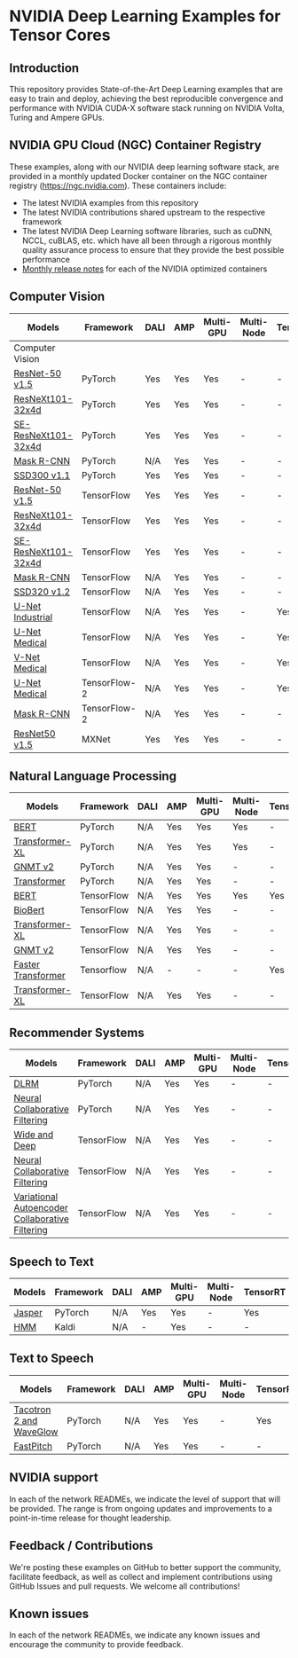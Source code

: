 # NVIDIA Deep Learning Examples for Tensor Cores

## Introduction
This repository provides State-of-the-Art Deep Learning examples that are easy to train and deploy, achieving the best reproducible convergence and performance with NVIDIA CUDA-X software stack running on NVIDIA Volta, Turing and Ampere GPUs.

## NVIDIA GPU Cloud (NGC) Container Registry
These examples, along with our NVIDIA deep learning software stack, are provided in a monthly updated Docker container on the NGC container registry (https://ngc.nvidia.com). These containers include:  

- The latest NVIDIA examples from this repository
- The latest NVIDIA contributions shared upstream to the respective framework
- The latest NVIDIA Deep Learning software libraries, such as cuDNN, NCCL, cuBLAS, etc. which have all been through a rigorous monthly quality assurance process to ensure that they provide the best possible performance
- [Monthly release notes](https://docs.nvidia.com/deeplearning/dgx/index.html#nvidia-optimized-frameworks-release-notes) for each of the NVIDIA optimized containers


## Computer Vision
| Models  | Framework | DALI | AMP | Multi-GPU | Multi-Node  | TensorRT  | ONNX  | Triton | TF-TRT | Notebook |
| ------------- | ------------- | ------------- | ------------- | ------------- | ------------- |------------- |------------- |------------- |------------- |------------- |
| Computer Vision |
| [ResNet-50 v1.5](https://github.com/NVIDIA/DeepLearningExamples/tree/master/PyTorch/Classification/ConvNets/resnet50v1.5)  |PyTorch  | Yes  | Yes  | Yes  | -  | -  | -  | -  | -  | - |
| [ResNeXt101-32x4d](https://github.com/NVIDIA/DeepLearningExamples/tree/master/PyTorch/Classification/ConvNets/resnext101-32x4d)  |PyTorch  | Yes  | Yes  | Yes  | -  | -  |   -  | -  | -  | - |
| [SE-ResNeXt101-32x4d](https://github.com/NVIDIA/DeepLearningExamples/tree/master/PyTorch/Classification/ConvNets/se-resnext101-32x4d)  |PyTorch  | Yes  | Yes  | Yes  | -  | -  | -  | -  | -  | - |
| [Mask R-CNN](https://github.com/NVIDIA/DeepLearningExamples/tree/master/PyTorch/Segmentation/MaskRCNN) |PyTorch  | N/A  | Yes  | Yes  | -  | -  |   -  | -  | -  | [Yes](https://github.com/NVIDIA/DeepLearningExamples/blob/master/PyTorch/Segmentation/MaskRCNN/pytorch/notebooks/pytorch_MaskRCNN_pyt_train_and_inference.ipynb) |
| [SSD300 v1.1](https://github.com/NVIDIA/DeepLearningExamples/tree/master/PyTorch/Detection/SSD) |PyTorch  | Yes  | Yes  | Yes  | -  | -  |   -  | -  | -  | [Yes](https://github.com/NVIDIA/DeepLearningExamples/blob/master/PyTorch/Detection/SSD/examples/inference.ipynb) |
| [ResNet-50 v1.5](https://github.com/NVIDIA/DeepLearningExamples/tree/master/TensorFlow/Classification/ConvNets/resnet50v1.5) |TensorFlow  | Yes  | Yes  | Yes  | -  | -  | -  | -  | -  | - |
| [ResNeXt101-32x4d](https://github.com/NVIDIA/DeepLearningExamples/tree/master/TensorFlow/Classification/ConvNets/resnext101-32x4d)  |TensorFlow  | Yes  | Yes  | Yes  | -  | -  |   -  | -  | -  | - |
| [SE-ResNeXt101-32x4d](https://github.com/NVIDIA/DeepLearningExamples/tree/master/TEnsorFlow/Classification/ConvNets/se-resnext101-32x4d)  |TensorFlow  | Yes  | Yes  | Yes  | -  | -  | -  | -  | -  | - |
| [Mask R-CNN](https://github.com/NVIDIA/DeepLearningExamples/tree/master/TensorFlow2/Segmentation/MaskRCNN) |TensorFlow  | N/A  | Yes  | Yes  | -  | -  |   -  | -  | -  | - |
| [SSD320 v1.2](https://github.com/NVIDIA/DeepLearningExamples/tree/master/TensorFlow/Detection/SSD) | TensorFlow  | N/A  | Yes  | Yes  | -  | -  | -  | -  | -  | [Yes](https://github.com/NVIDIA/DeepLearningExamples/blob/master/TensorFlow/Detection/SSD/models/research/object_detection/object_detection_tutorial.ipynb) |
| [U-Net Industrial](https://github.com/NVIDIA/DeepLearningExamples/tree/master/TensorFlow/Segmentation/UNet_Industrial) |TensorFlow  | N/A  | Yes  | Yes  | -  | Yes  |   -  | -  | Yes  | [Yes](https://github.com/NVIDIA/DeepLearningExamples/tree/master/TensorFlow/Segmentation/UNet_Industrial/notebooks) |
| [U-Net Medical](https://github.com/NVIDIA/DeepLearningExamples/tree/master/TensorFlow/Segmentation/UNet_Medical) | TensorFlow  | N/A  | Yes  | Yes  | -  |  Yes  |-  |   -  | Yes  | - |
| [V-Net Medical](https://github.com/NVIDIA/DeepLearningExamples/tree/master/TensorFlow/Segmentation/VNet) | TensorFlow  | N/A  | Yes  | Yes  | -  |  Yes  | Yes |   -  | Yes  | - |
| [U-Net Medical](https://github.com/NVIDIA/DeepLearningExamples/tree/master/TensorFlow2/Segmentation/UNet_Medical) | TensorFlow-2  | N/A  | Yes  | Yes  | -  |  Yes  |-  |   -  | Yes  | - |
| [Mask R-CNN](https://github.com/NVIDIA/DeepLearningExamples/tree/master/TensorFlow2/Segmentation/MaskRCNN) |TensorFlow-2  | N/A  | Yes  | Yes  | -  |  -  |-  |   -  | -  | - |
| [ResNet50 v1.5](https://github.com/NVIDIA/DeepLearningExamples/tree/master/MxNet/Classification/RN50v1.5) | MXNet  | Yes  | Yes  | Yes  | -  | -  |   -  | -  | -  | - |

## Natural Language Processing
| Models  | Framework | DALI | AMP | Multi-GPU | Multi-Node  | TensorRT  | ONNX  | Triton | TF-TRT | Notebook |
| ------------- | ------------- | ------------- | ------------- | ------------- | ------------- |------------- |------------- |------------- |------------- |------------- |
| [BERT](https://github.com/NVIDIA/DeepLearningExamples/tree/master/PyTorch/LanguageModeling/BERT) |PyTorch  | N/A  | Yes  | Yes  | Yes  | -  |   -  | [Yes](https://github.com/NVIDIA/DeepLearningExamples/tree/master/PyTorch/LanguageModeling/BERT/triton)  | -  | - |
| [Transformer-XL](https://github.com/NVIDIA/DeepLearningExamples/tree/master/PyTorch/LanguageModeling/Transformer-XL) |PyTorch  | N/A  | Yes  | Yes  | Yes  | -  |   -  | -  | -  | - |
| [GNMT v2](https://github.com/NVIDIA/DeepLearningExamples/tree/master/PyTorch/Translation/GNMT) |PyTorch  | N/A  | Yes  | Yes  | -  | -  |   -  | -  | -  | - |
| [Transformer](https://github.com/NVIDIA/DeepLearningExamples/tree/master/PyTorch/Translation/Transformer) |PyTorch  | N/A  | Yes  | Yes  | -  | -  |   -  | -  | -  | - |
| [BERT](https://github.com/NVIDIA/DeepLearningExamples/tree/master/TensorFlow/LanguageModeling/BERT) |TensorFlow  | N/A  | Yes  | Yes  | Yes  | Yes  | -  | [Yes](https://github.com/NVIDIA/DeepLearningExamples/tree/master/TensorFlow/LanguageModeling/BERT/triton)  | Yes  | [Yes](https://github.com/NVIDIA/DeepLearningExamples/tree/master/TensorFlow/LanguageModeling/BERT/notebooks) |
| [BioBert](https://github.com/NVIDIA/DeepLearningExamples/tree/master/TensorFlow/LanguageModeling/BERT/biobert) | TensorFlow  | N/A  | Yes  | Yes  | -  | -  | -  | -  | -  | [Yes](https://github.com/NVIDIA/DeepLearningExamples/blob/master/TensorFlow/LanguageModeling/BERT/notebooks/biobert_ner_tf_inference.ipynb) |
| [Transformer-XL](https://github.com/NVIDIA/DeepLearningExamples/tree/master/TensorFlow/LanguageModeling/Transformer-XL) |TensorFlow  | N/A  | Yes  | Yes  | -  | -  |   -  | -  | -  | - |
| [GNMT v2](https://github.com/NVIDIA/DeepLearningExamples/tree/master/TensorFlow/Translation/GNMT) | TensorFlow  | N/A  | Yes  | Yes  | -  | -  |   -  | -  | -  | - |
| [Faster Transformer](https://github.com/NVIDIA/DeepLearningExamples/tree/master/FasterTransformer) | Tensorflow  | N/A  | -  | -  | -  | Yes  |   -  | -  | -  | - |
| [Transformer-XL](https://github.com/NVIDIA/DeepLearningExamples/tree/master/TensorFlow/LanguageModeling/Transformer-XL) |TensorFlow  | N/A  | Yes  | Yes  | -  | -  |   -  | -  | -  | - |

## Recommender Systems
| Models  | Framework | DALI | AMP | Multi-GPU | Multi-Node  | TensorRT  | ONNX  | Triton | TF-TRT | Notebook |
| ------------- | ------------- | ------------- | ------------- | ------------- | ------------- |------------- |------------- |------------- |------------- |------------- |
| [DLRM](https://github.com/NVIDIA/DeepLearningExamples/tree/master/PyTorch/Recommendation/DLRM) |PyTorch  | N/A  | Yes  | Yes  | -  |  -  | Yes  | [Yes](https://github.com/NVIDIA/DeepLearningExamples/tree/master/PyTorch/Recommendation/DLRM/triton)  | -  | [Yes](https://github.com/NVIDIA/DeepLearningExamples/tree/master/PyTorch/Recommendation/DLRM/notebooks) |
| [Neural Collaborative Filtering](https://github.com/NVIDIA/DeepLearningExamples/tree/master/PyTorch/Recommendation/NCF) |PyTorch  | N/A  | Yes  | Yes  | -  |  -  |-  | -  | -  | - |
| [Wide and Deep](https://github.com/NVIDIA/DeepLearningExamples/tree/master/TensorFlow/Recommendation/WideAndDeep) | TensorFlow  | N/A  | Yes  | Yes  | -  | -  |   -  | -  | -  | - |
| [Neural Collaborative Filtering](https://github.com/NVIDIA/DeepLearningExamples/tree/master/TensorFlow/Recommendation/NCF) |TensorFlow  | N/A  | Yes  | Yes  | -  | -  | -  | -  | -  | - |
| [Variational Autoencoder Collaborative Filtering](https://github.com/NVIDIA/DeepLearningExamples/tree/master/TensorFlow/Recommendation/VAE-CF) |TensorFlow  | N/A  | Yes  | Yes  | -  | -  |   -  | -  | -  | - |


## Speech to Text
| Models  | Framework | DALI | AMP | Multi-GPU | Multi-Node  | TensorRT  | ONNX  | Triton | TF-TRT | Notebook |
| ------------- | ------------- | ------------- | ------------- | ------------- | ------------- |------------- |------------- |------------- |------------- |------------- |
| [Jasper](https://github.com/NVIDIA/DeepLearningExamples/tree/master/PyTorch/SpeechRecognition/Jasper) |PyTorch  | N/A  | Yes  | Yes  | -  | Yes  |   Yes  | [Yes](https://github.com/NVIDIA/DeepLearningExamples/tree/master/PyTorch/SpeechRecognition/Jasper/trtis)  | -  | [Yes](https://github.com/NVIDIA/DeepLearningExamples/tree/master/PyTorch/SpeechRecognition/Jasper/notebooks) |
| [HMM](https://github.com/NVIDIA/DeepLearningExamples/tree/master/Kaldi/SpeechRecognition) | Kaldi  | N/A  | -  | Yes  | -  | -  |   -  | Yes  | -  | - |

## Text to Speech
| Models  | Framework | DALI | AMP | Multi-GPU | Multi-Node  | TensorRT  | ONNX  | Triton | TF-TRT | Notebook |
| ------------- | ------------- | ------------- | ------------- | ------------- | ------------- |------------- |------------- |------------- |------------- |------------- |
| [Tacotron 2 and WaveGlow](https://github.com/NVIDIA/DeepLearningExamples/tree/master/PyTorch/SpeechSynthesis/Tacotron2) | PyTorch  | N/A  | Yes  | Yes  | -  | Yes  |   Yes  | [Yes](https://github.com/NVIDIA/DeepLearningExamples/tree/master/PyTorch/SpeechSynthesis/Tacotron2/trtis_cpp)  | -  | - |
| [FastPitch](https://github.com/NVIDIA/DeepLearningExamples/tree/master/PyTorch/SpeechSynthesis/FastPitch) | PyTorch  | N/A  | Yes  | Yes  | - | - | - | - | - | - |


## NVIDIA support
In each of the network READMEs, we indicate the level of support that will be provided. The range is from ongoing updates and improvements to a point-in-time release for thought leadership.

## Feedback / Contributions
We're posting these examples on GitHub to better support the community, facilitate feedback, as well as collect and implement contributions using GitHub Issues and pull requests. We welcome all contributions!

## Known issues
In each of the network READMEs, we indicate any known issues and encourage the community to provide feedback.
